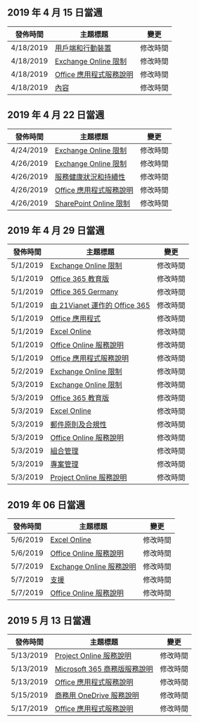 <!-- This file is generated automatically each week. Changes made to this file will be overwritten.-->




## <a name="week-of-april-15-2019"></a>2019 年 4 月 15 日當週


| 發佈時間 |主題標題 | 變更 |
|------|------------|--------|
| 4/18/2019 | [用戶端和行動裝置](/Office365/ServiceDescriptions/exchange-online-service-description/clients-and-mobile-devices) | 修改時間 |
| 4/18/2019 | [Exchange Online 限制](/Office365/ServiceDescriptions/exchange-online-service-description/exchange-online-limits) | 修改時間 |
| 4/18/2019 | [Office 應用程式服務說明](/Office365/ServiceDescriptions/office-applications-service-description/office-applications-service-description) | 修改時間 |
| 4/18/2019 | [內容](/Office365/ServiceDescriptions/sharepoint-online-service-description/content) | 修改時間 |


## <a name="week-of-april-22-2019"></a>2019 年 4 月 22 日當週


| 發佈時間 |主題標題 | 變更 |
|------|------------|--------|
| 4/24/2019 | [Exchange Online 限制](/Office365/ServiceDescriptions/exchange-online-service-description/exchange-online-limits) | 修改時間 |
| 4/26/2019 | [Exchange Online 限制](/Office365/ServiceDescriptions/exchange-online-service-description/exchange-online-limits) | 修改時間 |
| 4/26/2019 | [服務健康狀況和持續性](/Office365/ServiceDescriptions/office-365-platform-service-description/service-health-and-continuity) | 修改時間 |
| 4/26/2019 | [Office 應用程式服務說明](/Office365/ServiceDescriptions/office-applications-service-description/office-applications-service-description) | 修改時間 |
| 4/26/2019 | [SharePoint Online 限制](/Office365/ServiceDescriptions/sharepoint-online-service-description/sharepoint-online-limits) | 修改時間 |


## <a name="week-of-april-29-2019"></a>2019 年 4 月 29 日當週


| 發佈時間 |主題標題 | 變更 |
|------|------------|--------|
| 5/1/2019 | [Exchange Online 限制](/Office365/ServiceDescriptions/exchange-online-service-description/exchange-online-limits) | 修改時間 |
| 5/1/2019 | [Office 365 教育版](/Office365/ServiceDescriptions/office-365-platform-service-description/office-365-education) | 修改時間 |
| 5/1/2019 | [Office 365 Germany](/Office365/ServiceDescriptions/office-365-platform-service-description/office-365-germany) | 修改時間 |
| 5/1/2019 | [由 21Vianet 運作的 Office 365](/Office365/ServiceDescriptions/office-365-platform-service-description/office-365-operated-by-21vianet) | 修改時間 |
| 5/1/2019 | [Office 應用程式](/Office365/ServiceDescriptions/office-applications-service-description/office-applications) | 修改時間 |
| 5/1/2019 | [Excel Online](/Office365/ServiceDescriptions/office-online-service-description/excel-online) | 修改時間 |
| 5/1/2019 | [Office Online 服務說明](/Office365/ServiceDescriptions/office-online-service-description/office-online-service-description) | 修改時間 |
| 5/1/2019 | [Office 應用程式服務說明](/Office365/ServiceDescriptions/office-applications-service-description/office-applications-service-description) | 修改時間 |
| 5/2/2019 | [Exchange Online 限制](/Office365/ServiceDescriptions/exchange-online-service-description/exchange-online-limits) | 修改時間 |
| 5/3/2019 | [Exchange Online 限制](/Office365/ServiceDescriptions/exchange-online-service-description/exchange-online-limits) | 修改時間 |
| 5/3/2019 | [Office 365 教育版](/Office365/ServiceDescriptions/office-365-platform-service-description/office-365-education) | 修改時間 |
| 5/3/2019 | [Excel Online](/Office365/ServiceDescriptions/office-online-service-description/excel-online) | 修改時間 |
| 5/3/2019 | [郵件原則及合規性](/Office365/ServiceDescriptions/exchange-online-service-description/message-policy-and-compliance) | 修改時間 |
| 5/3/2019 | [Office Online 服務說明](/Office365/ServiceDescriptions/office-online-service-description/office-online-service-description) | 修改時間 |
| 5/3/2019 | [組合管理](/Office365/ServiceDescriptions/project-online-service-description/portfolio-management) | 修改時間 |
| 5/3/2019 | [專案管理](/Office365/ServiceDescriptions/project-online-service-description/project-management) | 修改時間 |
| 5/3/2019 | [Project Online 服務說明](/Office365/ServiceDescriptions/project-online-service-description/project-online-service-description) | 修改時間 |


## <a name="week-of-may-06-2019"></a>2019 年 06 日當週


| 發佈時間 |主題標題 | 變更 |
|------|------------|--------|
| 5/6/2019 | [Excel Online](/Office365/ServiceDescriptions/office-online-service-description/excel-online) | 修改時間 |
| 5/6/2019 | [Office Online 服務說明](/Office365/ServiceDescriptions/office-online-service-description/office-online-service-description) | 修改時間 |
| 5/7/2019 | [Exchange Online 服務說明](/Office365/ServiceDescriptions/exchange-online-service-description/exchange-online-service-description) | 修改時間 |
| 5/7/2019 | [支援](/Office365/ServiceDescriptions/office-365-platform-service-description/support) | 修改時間 |
| 5/7/2019 | [Office Online 服務說明](/Office365/ServiceDescriptions/office-online-service-description/office-online-service-description) | 修改時間 |


## <a name="week-of-may-13-2019"></a>2019 5 月 13 日當週


| 發佈時間 |主題標題 | 變更 |
|------|------------|--------|
| 5/13/2019 | [Project Online 服務說明](/Office365/ServiceDescriptions/project-online-service-description/project-online-service-description) | 修改時間 |
| 5/13/2019 | [Microsoft 365 商務版服務說明](/Office365/ServiceDescriptions/microsoft-365-business-service-description) | 修改時間 |
| 5/13/2019 | [Office 應用程式服務說明](/Office365/ServiceDescriptions/office-applications-service-description/office-applications-service-description) | 修改時間 |
| 5/15/2019 | [商務用 OneDrive 服務說明](/Office365/ServiceDescriptions/onedrive-for-business-service-description) | 修改時間 |
| 5/17/2019 | [Office 應用程式服務說明](/Office365/ServiceDescriptions/office-applications-service-description/office-applications-service-description) | 修改時間 |
